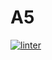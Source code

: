 # A5
 [![linter](https://github.com/Steven-Pan-1234/A5/workflows/linter/badge.svg)](https://github.com/marketplace/actions/super-linter)      
